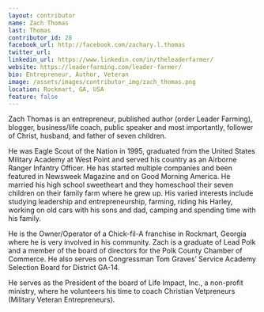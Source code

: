 ```yaml
---
layout: contributor
name: Zach Thomas
last: Thomas
contributor_id: 28
facebook_url: http://facebook.com/zachary.l.thomas
twitter_url: 
linkedin_url: https://www.linkedin.com/in/theleaderfarmer/
website: https://leaderfarming.com/leader-farmer/
bio: Entrepreneur, Author, Veteran
image: /assets/images/contributor_img/zach_thomas.png
location: Rockmart, GA, USA
feature: false
---
```

Zach Thomas is an entrepreneur, published author (order Leader Farming), blogger, business/life coach, public speaker and most importantly, follower of Christ, husband, and father of seven children.

He was Eagle Scout of the Nation in 1995, graduated from the United States Military Academy at West Point and served his country as an Airborne Ranger Infantry Officer. He has started multiple companies and been featured in Newsweek Magazine and on Good Morning America. He married his high school sweetheart and they homeschool their seven children on their family farm where he grew up. His varied interests include studying leadership and entrepreneurship, farming, riding his Harley, working on old cars with his sons and dad, camping and spending time with his family.

He is the Owner/Operator of a Chick-fil-A franchise in Rockmart, Georgia where he is very involved in his community. Zach is a graduate of Lead Polk and a member of the board of directors for the Polk County Chamber of Commerce.  He also serves on Congressman Tom Graves’ Service Academy Selection Board  for District GA-14.

He serves as the President of the board of Life Impact, Inc., a non-profit ministry, where he volunteers his time to coach Christian Vetpreneurs (Military Veteran Entrepreneurs).